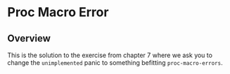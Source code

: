 # Proc Macro Error

## Overview

This is the solution to the exercise from chapter 7 where we ask you to change
the `unimplemented` panic to something befitting `proc-macro-errors`.
